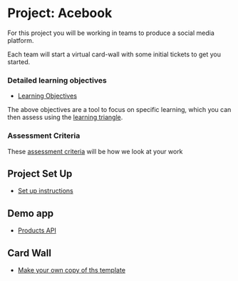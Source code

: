 # Project: Acebook

For this project you will be working in teams to produce a social media platform.

Each team will start a virtual card-wall with some initial tickets to get you started.

### Detailed learning objectives

* [Learning Objectives](learning_objectives.md)

The above objectives are a tool to focus on specific learning, which you can then assess using the [learning triangle](https://github.com/makersacademy/course/blob/master/pills/blooms_taxonomy.md).

### Assessment Criteria

These [assessment criteria](../assessment_criteria.md) will be how we look at your work

## Project Set Up

* [Set up instructions](../project_setup.md)

## Demo app

* [Products API](https://github.com/Eslamunto/ProductsApp)

## Card Wall

* [Make your own copy of ths template](https://trello.com/b/9IJTM4kw/acebook-node-template)
